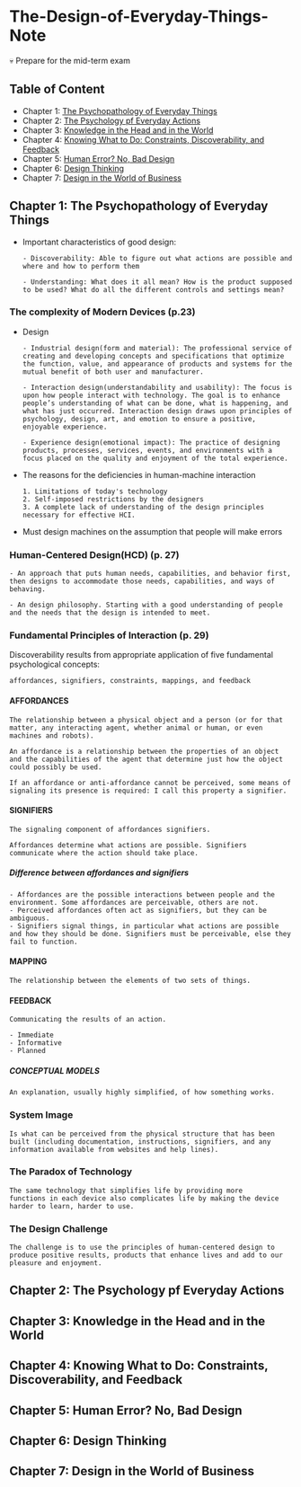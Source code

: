 # The-Design-of-Everyday-Things-Note

:skull: Prepare for the mid-term exam

## Table of Content
- Chapter 1: [The Psychopathology of Everyday Things](#chapter-1-the-psychopathology-of-everyday-things)
- Chapter 2: [The Psychology pf Everyday Actions](#chapter-2-the-psychology-pf-everyday-actions)
- Chapter 3: [Knowledge in the Head and in the World](#chapter-3-knowledge-in-the-head-and-in-the-world)
- Chapter 4: [Knowing What to Do: Constraints, Discoverability, and Feedback](#chapter-4-knowing-what-to-do-constraints-discoverability-and-feedback)
- Chapter 5: [Human Error? No, Bad Design](#chapter-5-human-error-no-bad-design)
- Chapter 6: [Design Thinking](#chapter-6-design-thinking)
- Chapter 7: [Design in the World of Business](#chapter-7-design-in-the-world-of-business)


## Chapter 1: The Psychopathology of Everyday Things
- Important characteristics of good design:
  ```text
  - Discoverability: Able to figure out what actions are possible and where and how to perform them
  
  - Understanding: What does it all mean? How is the product supposed to be used? What do all the different controls and settings mean?
  ```
### The complexity of Modern Devices (p.23)
- Design
  ```text
  - Industrial design(form and material): The professional service of creating and developing concepts and specifications that optimize the function, value, and appearance of products and systems for the mutual benefit of both user and manufacturer.

  - Interaction design(understandability and usability): The focus is upon how people interact with technology. The goal is to enhance people’s understanding of what can be done, what is happening, and what has just occurred. Interaction design draws upon principles of psychology, design, art, and emotion to ensure a positive, enjoyable experience.

  - Experience design(emotional impact): The practice of designing products, processes, services, events, and environments with a focus placed on the quality and enjoyment of the total experience.
  ```

- The reasons for the deficiencies in human-machine interaction
  ```text
  1. Limitations of today's technology
  2. Self-imposed restrictions by the designers
  3. A complete lack of understanding of the design principles necessary for effective HCI.
  ```

- Must design machines on the assumption that people will make errors

### Human-Centered Design(HCD) (p. 27)
```text
- An approach that puts human needs, capabilities, and behavior first, then designs to accommodate those needs, capabilities, and ways of behaving.

- An design philosophy. Starting with a good understanding of people and the needs that the design is intended to meet.
```

### Fundamental Principles of Interaction (p. 29)
Discoverability results from appropriate application of five fundamental psychological concepts:
```text
affordances, signifiers, constraints, mappings, and feedback
```
#### AFFORDANCES
```text
The relationship between a physical object and a person (or for that matter, any interacting agent, whether animal or human, or even machines and robots). 

An affordance is a relationship between the properties of an object and the capabilities of the agent that determine just how the object could possibly be used.

If an affordance or anti-affordance cannot be perceived, some means of signaling its presence is required: I call this property a signifier.
```
#### SIGNIFIERS
```text
The signaling component of affordances signifiers.

Affordances determine what actions are possible. Signifiers communicate where the action should take place.
```

##### Difference between affordances and signifiers
```text
- Affordances are the possible interactions between people and the environment. Some affordances are perceivable, others are not.
- Perceived affordances often act as signifiers, but they can be ambiguous.
- Signifiers signal things, in particular what actions are possible and how they should be done. Signifiers must be perceivable, else they fail to function.
```

#### MAPPING
```text
The relationship between the elements of two sets of things.
```

#### FEEDBACK
```text
Communicating the results of an action.

- Immediate
- Informative
- Planned
```

##### CONCEPTUAL MODELS
```text
An explanation, usually highly simplified, of how something works.
```

### System Image
```text
Is what can be perceived from the physical structure that has been built (including documentation, instructions, signifiers, and any information available from websites and help lines).
```

### The Paradox of Technology
```text
The same technology that simplifies life by providing more
functions in each device also complicates life by making the device harder to learn, harder to use.
```

### The Design Challenge
```text
The challenge is to use the principles of human-centered design to produce positive results, products that enhance lives and add to our pleasure and enjoyment.
```

## Chapter 2: The Psychology pf Everyday Actions

## Chapter 3: Knowledge in the Head and in the World

## Chapter 4: Knowing What to Do: Constraints, Discoverability, and Feedback

## Chapter 5: Human Error? No, Bad Design

## Chapter 6: Design Thinking

## Chapter 7: Design in the World of Business